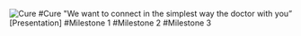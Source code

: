 ![Cure](http://www.mediafire.com/convkey/4d36/40hzip52ed334c72g.jpg)
#Cure 
 "We want to connect in the simplest way the doctor with you” <br>
 [Presentation]
#Milestone 1
#Milestone 2
#Milestone 3
